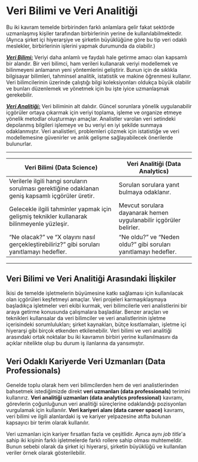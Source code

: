 <h1>Veri Bilimi ve Veri Analitiği</h1>

Bu iki kavram temelde birbirinden farklı anlamlara gelir fakat sektörde uzmanlaşmış kişiler tarafından birbirlerinin yerine de kullanılabilmektedir. (Ayrıca şirket içi hiyerarşiye ve şirketin büyüklüğüne göre bu tip veri odaklı meslekler, birbirlerinin işlerini yapmak durumunda da olabilir.) 

<ins>***Veri Bilimi:***</ins> Veriyi daha anlamlı ve faydalı hale getirme amacı olan kapsamlı bir alandır. Bir veri bilimci, ham verileri kullanarak veriyi modellemek ve bilinmeyeni anlamanın yeni yöntemlerini geliştirir. Bunun için de sıklıkla bilgisayar bilimleri, tahminsel analitik, istatistik ve makine öğrenmesi kullanır. Veri bilimcilerinin üzerinde çalıştığı bilgi koleksiyonları oldukça büyük olabilir ve bunları düzenlemek ve yönetmek için bu işte iyice uzmanlaşmak gerekebilir. 

<ins>***Veri Analitiği:***</ins> Veri biliminin alt dalıdır. Güncel sorunlara yönelik uygulanabilir içgörüler ortaya çıkarmak için veriyi toplama, işleme ve organize etmeye yönelik metodlar oluşturmayı amaçlar. Analistler varolan veri setindeki depolanmış bilgileri işlemeye ve bu veriyi en iyi şekilde sunmaya odaklanmıştır. Veri analistleri, problemleri çözmek için istatistiğe ve veri modellemesine güvenirler ve anlık gelişme sağlayabilecek önerilerde bulunurlar. 

------------------------------------------------------------------------------------------------------------
| **Veri Bilimi (Data Science)** | **Veri Analitiği (Data Analytics)** |
|-------------------------------|--------------------------------------|
| Verilerle ilgili hangi soruların sorulması gerektiğine odaklanan geniş kapsamlı içgörüler üretir. | Sorulan sorulara yanıt bulmaya odaklanır. |
| Gelecekle ilgili tahminler yapmak için gelişmiş teknikler kullanarak bilinmeyenle yüzleşir. | Mevcut sorulara dayanarak hemen uygulanabilir içgörüler belirler. |
| “Ne olacak?” ve “X olayını nasıl gerçekleştirebiliriz?” gibi soruları yanıtlamayı hedefler. | “Ne oldu?” ve “Neden oldu?” gibi soruları yanıtlamayı hedefler. |

------------------------------------------------------------------------------------------------------------
<h2>Veri Bilimi ve Veri Analitiği Arasındaki İlişkiler</h2>

İkisi de temelde işletmelerin büyümesine katkı sağlaması için kullanılacak olan içgörüleri keşfetmeyi amaçlar. Veri projeleri karmaşıklaşmaya başladıkça işletmeler veri ekibi kurmak, veri bilimcilerle veri analistlerini bir araya getirme konusunda çalışmalara başladılar. Benzer araçları ve teknikleri kullansalar da veri bilimciler ve veri analistlerinin işletme içerisindeki sorumlulukları; şirket kaynakları, bütçe kısıtlamaları, işletme içi hiyerarşi gibi birçok etkenden etkilenebilir. Veri bilimi ve veri analitiği arasındaki ortak noktalar bu iki kavramın birbiri yerine kullanılmasını da açıklar nitelikte olup bu durum iş ilanlarına da yansımıştır.

<h2>Veri Odaklı Kariyerde Veri Uzmanları (Data Professionals)</h2>

Genelde toplu olarak hem veri bilimcilerden hem de veri analistlerinden bahsetmek istediğimizde direkt **veri uzmanları (data professionals)** terimini kullanırız. **Veri analitiği uzmanları (data analytics professional)** kavramı, görevlerin çoğunluğunun veri analitiği süreçlerine odaklandığı pozisyonları vurgulamak için kullanılır. **Veri kariyeri alanı (data career space)** kavramı, veri bilimi ve ilgili alanlardaki iş ve kariyer yelpazesine atıfta bulunan kapsayıcı bir terim olarak kullanılır. 

Veri uzmanları için kariyer fırsatları fazla ve çeşitlidir. Ayrıca aynı *job title*'a sahip iki kişinin farklı işletmelerde farklı rollere sahip olması muhtemeldir. Bunun sebebi olarak da şirket içi hiyerarşi, şirketin büyüklüğü ve kullanılan veriler örnek olarak gösterilebilir.
